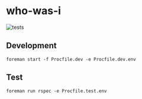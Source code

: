 # who-was-i

![tests](https://magnum-ci.com/status/bb01c1583cd1ccb61f01fd9583ace216.png)

## Development

``` foreman start -f Procfile.dev -e Procfile.dev.env  ```

## Test

``` foreman run rspec -e Procfile.test.env  ```

